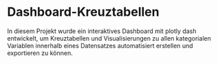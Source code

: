 # Dashboard-Kreuztabellen
In diesem Projekt wurde ein interaktives Dashboard mit plotly dash entwickelt, um Kreuztabellen und Visualisierungen zu allen kategorialen Variablen innerhalb eines Datensatzes automatisiert erstellen und exportieren zu können.

